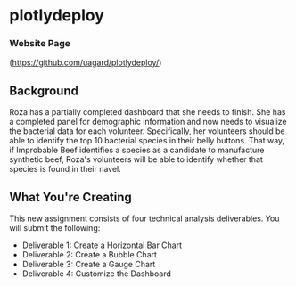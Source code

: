 # plotlydeploy

### Website Page
(https://github.com/uagard/plotlydeploy/)

## Background
Roza has a partially completed dashboard that she needs to finish. She has a completed panel for demographic information and now needs to visualize the bacterial data for each volunteer. Specifically, her volunteers should be able to identify the top 10 bacterial species in their belly buttons. That way, if Improbable Beef identifies a species as a candidate to manufacture synthetic beef, Roza's volunteers will be able to identify whether that species is found in their navel.

## What You're Creating
  This new assignment consists of four technical analysis deliverables. You will submit the following:

  - Deliverable 1: Create a Horizontal Bar Chart
  - Deliverable 2: Create a Bubble Chart
  - Deliverable 3: Create a Gauge Chart
  - Deliverable 4: Customize the Dashboard
